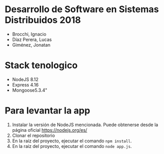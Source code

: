 # Desarrollo de Software en Sistemas Distribuidos 2018

* Brocchi, Ignacio
* Díaz Perera, Lucas
* Giménez, Jonatan


# Stack tenologico

* NodeJS 8.12
* Express 4.16
* Mongoose5.3.4"


# Para levantar la app

1) Instalar la versión de NodeJS mencionada. Puede obtenerse desde la página oficial https://nodejs.org/es/
2) Clonar el repositorio
3) En la raíz del proyecto, ejecutar el comando `npm install`.
4) En la raíz del proyecto, ejecutar el comando `node app.js`.
